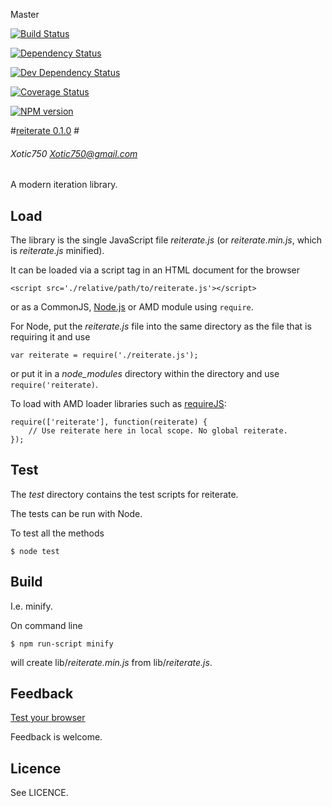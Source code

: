 Master

[![Build Status](https://travis-ci.org/Xotic750/reiterate.png?branch=master)](https://travis-ci.org/Xotic750/reiterate  "Build Status on Travis CI")

[![Dependency Status](https://david-dm.org/Xotic750/reiterate.png)](https://david-dm.org/Xotic750/reiterate#info=dependencies&view=table "Dependency Status on David")

[![Dev Dependency Status](https://david-dm.org/Xotic750/reiterate/dev-status.png)](https://david-dm.org/Xotic750/reiterate#info=devDependencies&view=table "Dev Dependency Status on David")

[![Coverage Status](https://coveralls.io/repos/Xotic750/reiterate/badge.svg?branch=master)](https://coveralls.io/r/Xotic750/reiterate?branch=master "Coverage status on Coveralls")

[![NPM version](https://badge.fury.io/js/reiterate.png)](http://badge.fury.io/js/reiterate "Current NPM release")

#[reiterate 0.1.0](http://xotic750.github.io/reiterate/) #
###### Xotic750 <Xotic750@gmail.com>

A modern iteration library.

## Load

The library is the single JavaScript file *reiterate.js* (or *reiterate.min.js*, which is *reiterate.js* minified).

It can be loaded via a script tag in an HTML document for the browser

    <script src='./relative/path/to/reiterate.js'></script>

or as a CommonJS, [Node.js](http://nodejs.org) or AMD module using `require`.

For Node, put the *reiterate.js* file into the same directory as the file that is requiring it and use

    var reiterate = require('./reiterate.js');

or put it in a *node_modules* directory within the directory and use `require('reiterate)`.

To load with AMD loader libraries such as [requireJS](http://requirejs.org/):

    require(['reiterate'], function(reiterate) {
        // Use reiterate here in local scope. No global reiterate.
    });

## Test

The *test* directory contains the test scripts for reiterate.

The tests can be run with Node.

To test all the methods

    $ node test

## Build

I.e. minify.

On command line

    $ npm run-script minify

will create lib/*reiterate.min.js* from lib/*reiterate.js*.

## Feedback

[Test your browser](https://rawgit.com/Xotic750/reiterate/master/tests/browser/tests.html)

Feedback is welcome.

## Licence

See LICENCE.
